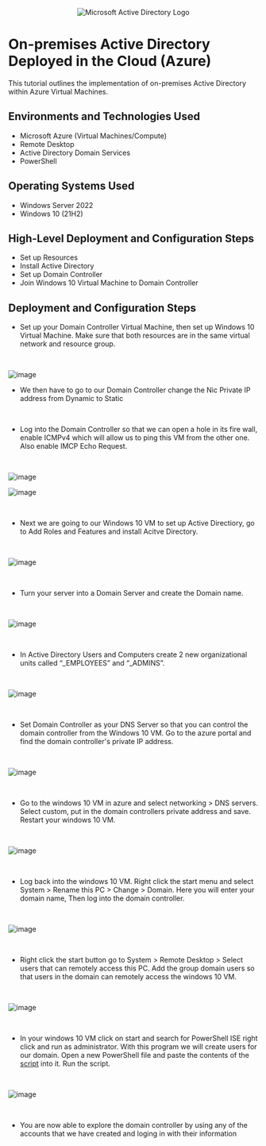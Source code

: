 <p align="center">
<img src="https://i.imgur.com/pU5A58S.png" alt="Microsoft Active Directory Logo"/>
</p>

<h1>On-premises Active Directory Deployed in the Cloud (Azure)</h1>
This tutorial outlines the implementation of on-premises Active Directory within Azure Virtual Machines.<br />

<h2>Environments and Technologies Used</h2>

- Microsoft Azure (Virtual Machines/Compute)
- Remote Desktop
- Active Directory Domain Services
- PowerShell

<h2>Operating Systems Used </h2>

- Windows Server 2022
- Windows 10 (21H2)

<h2>High-Level Deployment and Configuration Steps</h2>

- Set up Resources
- Install Active Directory
- Set up Domain Controller
- Join Windows 10 Virtual Machine to Domain Controller 

<h2>Deployment and Configuration Steps</h2>

<p>
</p>
<p>

- Set up your Domain Controller Virtual Machine, then set up Windows 10 Virtual Machine. Make sure that both resources are in the same virtual network and resource group.
  
</p>
<br />

<p>

![image](https://github.com/Janelle888/configure-ad/assets/142438143/59a9e88a-b420-4199-9f4e-26434f267597)

</p>

- We then have to go to our Domain Controller change the Nic Private IP address from Dynamic to Static
<p>
<br/>
  
- Log into the Domain Controller so that we can open a hole in its fire wall, enable ICMPv4 which will allow us to ping this VM from the other one. Also enable IMCP Echo Request.

</p>
<br />

<p>

![image](https://github.com/Janelle888/configure-ad/assets/142438143/45a8a466-36f1-4f44-8161-4a38ab604e6e)

![image](https://github.com/Janelle888/configure-ad/assets/142438143/ae61dfb3-0002-4724-bbaa-4dfca71cabb9)


</p>
<p>
<br/>
  
- Next we are going to our Windows 10 VM to set up Active Directiory, go to Add Roles and Features and install Acitve Directory.
  
</p>
<br />

![image](https://github.com/Janelle888/configure-ad/assets/142438143/37aee064-d06b-475a-96be-21d0e3e8d4ef)

<p>
<br/>

- Turn your server into a Domain Server and create the Domain name.
<p>
<br/>

![image](https://github.com/Janelle888/configure-ad/assets/142438143/f292524d-f6e7-4b65-a290-f6a7e13a1d5a)

  
</p>
<br />

- In Active Directory Users and Computers create 2 new organizational units called  “_EMPLOYEES” and “_ADMINS”.

<p>
<br/>

![image](https://github.com/Janelle888/configure-ad/assets/142438143/f312ceb0-7e6a-41a4-b04b-2cfe9cbad7ec)


</p>
<br/>

- Set Domain Controller as your DNS Server so that you can control the domain controller from the Windows 10 VM. Go to the azure portal and find the domain controller's private IP address.
  
<p>
<br/>

![image](https://github.com/Janelle888/configure-ad/assets/142438143/0321dbac-a54b-4261-912c-ec0ba3693714)


<p>
<br/>
  
  - Go to the windows 10 VM in azure and select networking > DNS servers. Select custom, put in the domain controllers private address and save. Restart your windows 10 VM.
  
</p>
<br/>

![image](https://github.com/Janelle888/configure-ad/assets/142438143/1abdf40b-bc9c-47aa-9be1-6dd61ef6890e)

</p>
<br />

- Log back into the windows 10 VM. Right click the start menu and select System > Rename this PC > Change > Domain. Here you will enter your domain name, Then log into the domain controller.
  
<p>
<br/>
  
![image](https://github.com/Janelle888/configure-ad/assets/142438143/9293204a-0179-403e-ab23-2e3bb16fa4e9)

<p>
<br/>
  
- Right click the start button go to System > Remote Desktop > Select users that can remotely access this PC. Add the group domain users so that users in the domain can remotely access the windows 10 VM.
  
</p>
<br />

![image](https://github.com/Janelle888/configure-ad/assets/142438143/4311249f-6d60-48b4-8ef3-02d31030a4fc)

<p>
<br/>
  
  - In your windows 10 VM click on start and search for PowerShell ISE right click and run as administrator. With this program we will create users for our domain. Open a new PowerShell file and paste the contents of the [script](https://github.com/joshmadakor1/AD_PS/blob/master/Generate-Names-Create-Users.ps1) into it. Run the script.
  
</p>
<br/>

![image](https://github.com/Janelle888/configure-ad/assets/142438143/086d2d74-0b60-4e2d-bb28-cb3e7e7974ed)

</p>
<br />

- You are now able to explore the domain controller by using any of the accounts that we have created and loging in with their information
